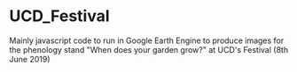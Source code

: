 # UCD_Festival

Mainly javascript code to run in Google Earth Engine to produce images for the phenology stand "When does your garden grow?" at UCD's Festival (8th June 2019)
